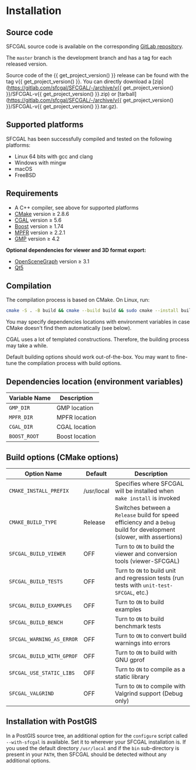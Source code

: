 # Installation

## Source code

SFCGAL source code is available on the corresponding [GitLab repository](https://gitlab.com/sfcgal/SFCGAL).

The `master` branch is the development branch and has a tag for each released version.

<!-- markdownlint-disable MD034 -->
Source code of the {{ get_project_version() }} release can be found with the tag v{{ get_project_version() }}. You can directly download a [zip](https://gitlab.com/sfcgal/SFCGAL/-/archive/v{{ get_project_version() }}/SFCGAL-v{{ get_project_version() }}.zip) or [tarball](https://gitlab.com/sfcgal/SFCGAL/-/archive/v{{ get_project_version() }}/SFCGAL-v{{ get_project_version() }}.tar.gz).
<!-- markdownlint-enable MD034 -->

## Supported platforms

SFCGAL has been successfully compiled and tested on the following platforms:

- Linux 64 bits with gcc and clang
- Windows with mingw
- macOS
- FreeBSD

## Requirements

- A C++ compiler, see above for supported platforms
- [CMake](https://cmake.org) version ≥ 2.8.6
- [CGAL](https://www.cgal.org) version ≥ 5.6
- [Boost](https://www.boost.org) version ≥ 1.74
- [MPFR](https://www.mpfr.org) version ≥ 2.2.1
- [GMP](https://gmplib.org) version ≥ 4.2

**Optional dependencies for viewer and 3D format export:**

- [OpenSceneGraph](https://openscenegraph.github.io/openscenegraph.io/) version ≥ 3.1
- [Qt5](https://contribute.qt-project.org/)

## Compilation

The compilation process is based on CMake. On Linux, run:

```bash
cmake -S . -B build && cmake --build build && sudo cmake --install build
```

You may specify dependencies locations with environment variables in case CMake doesn't find them automatically (see below).

CGAL uses a lot of templated constructions. Therefore, the building process may take a while.

Default building options should work out-of-the-box. You may want to fine-tune the compilation process with build options.

## Dependencies location (environment variables)

| Variable Name | Description         |
| ------------- | ------------------- |
| `GMP_DIR`     | GMP location         |
| `MPFR_DIR`    | MPFR location        |
| `CGAL_DIR`    | CGAL location        |
| `BOOST_ROOT`  | Boost location       |

## Build options (CMake options)

| Option Name              | Default   | Description                                                                                               |
| ------------------------ | --------- | --------------------------------------------------------------------------------------------------------- |
| `CMAKE_INSTALL_PREFIX`    | /usr/local | Specifies where SFCGAL will be installed when `make install` is invoked                                    |
| `CMAKE_BUILD_TYPE`        | Release   | Switches between a `Release` build for speed efficiency and a `Debug` build for development (slower, with assertions) |
| `SFCGAL_BUILD_VIEWER`     | OFF       | Turn to `ON` to build the viewer and conversion tools (viewer-SFCGAL)                                      |
| `SFCGAL_BUILD_TESTS`      | OFF       | Turn to `ON` to build unit and regression tests (run tests with `unit-test-SFCGAL`, etc.)                  |
| `SFCGAL_BUILD_EXAMPLES`   | OFF       | Turn to `ON` to build examples                                                                             |
| `SFCGAL_BUILD_BENCH`      | OFF       | Turn to `ON` to build benchmark tests                                                                      |
| `SFCGAL_WARNING_AS_ERROR` | OFF       | Turn to `ON` to convert build warnings into errors                                                         |
| `SFCGAL_BUILD_WITH_GPROF` | OFF       | Turn to `ON` to build with GNU gprof                                                                       |
| `SFCGAL_USE_STATIC_LIBS`  | OFF       | Turn to `ON` to compile as a static library                                                                |
| `SFCGAL_VALGRIND`         | OFF       | Turn to `ON` to compile with Valgrind support (Debug only)                                                 |

## Installation with PostGIS

In a PostGIS source tree, an additional option for the `configure` script called `--with-sfcgal` is available. Set it to wherever your SFCGAL installation is. If you used the default directory `/usr/local` and if the `bin` sub-directory is present in your `PATH`, then SFCGAL should be detected without any additional options.

